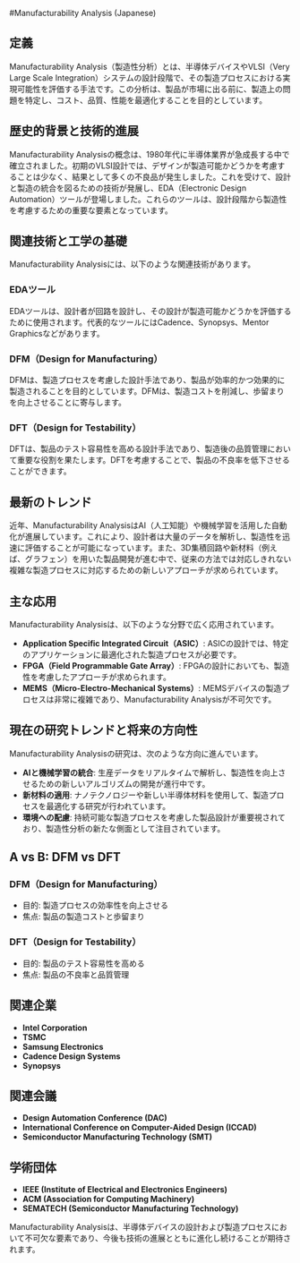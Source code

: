 #Manufacturability Analysis (Japanese)

## 定義
Manufacturability Analysis（製造性分析）とは、半導体デバイスやVLSI（Very Large Scale Integration）システムの設計段階で、その製造プロセスにおける実現可能性を評価する手法です。この分析は、製品が市場に出る前に、製造上の問題を特定し、コスト、品質、性能を最適化することを目的としています。

## 歴史的背景と技術的進展
Manufacturability Analysisの概念は、1980年代に半導体業界が急成長する中で確立されました。初期のVLSI設計では、デザインが製造可能かどうかを考慮することは少なく、結果として多くの不良品が発生しました。これを受けて、設計と製造の統合を図るための技術が発展し、EDA（Electronic Design Automation）ツールが登場しました。これらのツールは、設計段階から製造性を考慮するための重要な要素となっています。

## 関連技術と工学の基礎
Manufacturability Analysisには、以下のような関連技術があります。

### EDAツール
EDAツールは、設計者が回路を設計し、その設計が製造可能かどうかを評価するために使用されます。代表的なツールにはCadence、Synopsys、Mentor Graphicsなどがあります。

### DFM（Design for Manufacturing）
DFMは、製造プロセスを考慮した設計手法であり、製品が効率的かつ効果的に製造されることを目的としています。DFMは、製造コストを削減し、歩留まりを向上させることに寄与します。

### DFT（Design for Testability）
DFTは、製品のテスト容易性を高める設計手法であり、製造後の品質管理において重要な役割を果たします。DFTを考慮することで、製品の不良率を低下させることができます。

## 最新のトレンド
近年、Manufacturability AnalysisはAI（人工知能）や機械学習を活用した自動化が進展しています。これにより、設計者は大量のデータを解析し、製造性を迅速に評価することが可能になっています。また、3D集積回路や新材料（例えば、グラフェン）を用いた製品開発が進む中で、従来の方法では対応しきれない複雑な製造プロセスに対応するための新しいアプローチが求められています。

## 主な応用
Manufacturability Analysisは、以下のような分野で広く応用されています。

- **Application Specific Integrated Circuit（ASIC）**: ASICの設計では、特定のアプリケーションに最適化された製造プロセスが必要です。
- **FPGA（Field Programmable Gate Array）**: FPGAの設計においても、製造性を考慮したアプローチが求められます。
- **MEMS（Micro-Electro-Mechanical Systems）**: MEMSデバイスの製造プロセスは非常に複雑であり、Manufacturability Analysisが不可欠です。

## 現在の研究トレンドと将来の方向性
Manufacturability Analysisの研究は、次のような方向に進んでいます。

- **AIと機械学習の統合**: 生産データをリアルタイムで解析し、製造性を向上させるための新しいアルゴリズムの開発が進行中です。
- **新材料の適用**: ナノテクノロジーや新しい半導体材料を使用して、製造プロセスを最適化する研究が行われています。
- **環境への配慮**: 持続可能な製造プロセスを考慮した製品設計が重要視されており、製造性分析の新たな側面として注目されています。

## A vs B: DFM vs DFT
### DFM（Design for Manufacturing）
- 目的: 製造プロセスの効率性を向上させる
- 焦点: 製品の製造コストと歩留まり

### DFT（Design for Testability）
- 目的: 製品のテスト容易性を高める
- 焦点: 製品の不良率と品質管理

## 関連企業
- **Intel Corporation**
- **TSMC**
- **Samsung Electronics**
- **Cadence Design Systems**
- **Synopsys**

## 関連会議
- **Design Automation Conference (DAC)**
- **International Conference on Computer-Aided Design (ICCAD)**
- **Semiconductor Manufacturing Technology (SMT)**

## 学術団体
- **IEEE (Institute of Electrical and Electronics Engineers)**
- **ACM (Association for Computing Machinery)**
- **SEMATECH (Semiconductor Manufacturing Technology)**

Manufacturability Analysisは、半導体デバイスの設計および製造プロセスにおいて不可欠な要素であり、今後も技術の進展とともに進化し続けることが期待されます。